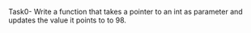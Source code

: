 Task0- Write a function that takes a pointer to an int as parameter and updates the value it points to to 98.
